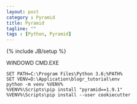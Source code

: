 ```yaml
---
layout: post
category : Pyramid
title: Pyramid
tagline: ""
tags : [Python, Pyramid]
---
```

{% include JB/setup %}




WINDOWD 
CMD.EXE


    SET PATH=C:\Program Files\Python 3.6;%PATH%
    SET VENV=D:\Application\blogr_tutorial\env
    python -m venv %VENV%
    %VENV%\Scripts\pip install "pyramid==1.9.1"
    %VENV%\Scripts\pip install --user cookiecutter
